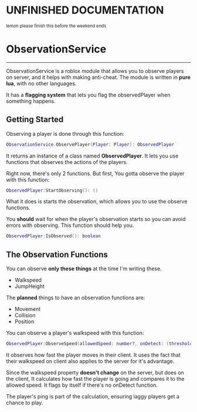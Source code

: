 # **UNFINISHED DOCUMENTATION**
<sub>lemon please finish this before the weekend ends</sub>

# ObservationService
---
ObservationService is a roblox module that allows you to observe players on server, and it helps with making anti-cheat.
The module is written in **pure lua**, with no other languages.

It has a **flagging system** that lets you flag the observedPlayer when something happens.

## Getting Started

Observing a player is done through this function:
```lua
ObservationService.ObservePlayer(Player: Player): ObservedPlayer
```
It returns an instance of a class named **ObservedPlayer**.
It lets you use functions that observes the actions of the players.

Right now, there's only 2 functions. But first,
You gotta observe the player with this function:
```lua
ObservedPlayer:StartObserving(): ()
```
What it does is starts the observation, which allows you to use the observe functions.

You **should** wait for when the player's observation starts so you can avoid errors with observing.
This function should help you.
```lua
ObservedPlayer:IsObserved(): boolean
```

## The Observation Functions
You can observe **only these things** at the time I'm writing these.
- Walkspeed
- JumpHeight

The **planned** things to have an observation functions are:
- Movement
- Collision
- Position

You can observe a player's walkspeed with this function:
```lua
ObservedPlayer:ObserveSpeed(allowedSpeed: number?, onDetect: (threshold: number, speed: number, state: Enum.HumanoidStateType, ping: number) -> (), speedDetectionWait: number?): Observer
```
It observes how fast the player moves in their client.
It uses the fact that their walkspeed on client also applies to the server for it's advantage.

Since the walkspeed property **doesn't change** on the server, but does on the client,
It calculates how fast the player is going and compares it to the allowed speed.
It flags by itself if there's no onDetect function.

The player's ping is part of the calculation, ensuring laggy players get a chance to play.
